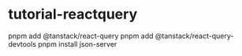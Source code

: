 # tutorial-reactquery

pnpm add @tanstack/react-query
pnpm add @tanstack/react-query-devtools
pnpm install json-server